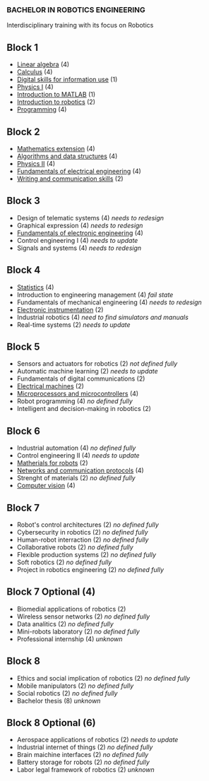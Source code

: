 ### BACHELOR IN ROBOTICS ENGINEERING

Interdisciplinary training with its focus on Robotics

## Block 1

- [Linear algebra](block1/linear_algebra.md) (4)
- [Calculus](block1/calculus.md) (4)
- [Digital skills for information use](block1/digital_skills_for_information_use.md) (1)
- [Physics I](block1/physics_i.md) (4)
- [Introduction to MATLAB](block1/introduction_to_matlab.md) (1)
- [Introduction to robotics](block1/introduction_to_robotics.md) (2)
- [Programming](block1/programming.md) (4)


## Block 2

- [Mathematics extension](block2/mathematics_extension.md) (4)
- [Algorithms and data structures](block2/algorithms_and_data_structures.md) (4)
- [Physics II](block2/physics_ii.md) (4)
- [Fundamentals of electrical engineering](block2/fundamentals_of_electrical_engineering.md) (4)
- [Writing and communication skills](writing_and_communication_skills.md) (2)


## Block 3

- Design of telematic systems (4) *needs to redesign*
- Graphical expression (4) *needs to redesign*
- [Fundamentals of electronic engineering](block3/fundamentals_of_electronic_engineering.md) (4)
- Control engineering I (4) *needs to update*
- Signals and systems (4) *needs to redesign*


## Block 4

- [Statistics](block4/statistics.md) (4)
- Introduction to engineering management (4) *fail state*
- Fundamentals of mechanical engineering (4) *needs to redesign*
- [Electronic instrumentation](block4/electronic_instrumentation.md) (2)
- Industrial robotics (4) *need to find simulators and manuals*
- Real-time systems (2) *needs to update*


## Block 5

- Sensors and actuators for robotics (2) *not defined fully*
- Automatic machine learning (2) *needs to update*
- Fundamentals of digital communications (2)
- [Electrical machines](block5/electrical_machines.md) (2)
- [Microprocessors and microcontrollers](microprocessors_and_microcontrollers.md) (4)
- Robot programming (4) *no defined fully*
- Intelligent and decision-making in robotics (2)


## Block 6

- Industrial automation (4) *no defined fully*
- Control engineering II (4) *needs to update*
- [Matherials for robots](matherials_for_robots.md) (2)
- [Networks and communication protocols](networks_and_communication_protocols.md) (4)
- Strenght of materials (2) *no defined fully*
- [Computer vision](computer_vision.md) (4)


## Block 7

- Robot's control architectures (2) *no defined fully*
- Cybersecurity in robotics (2) *no defined fully*
- Human-robot interraction (2) *no defined fully*
- Collaborative robots (2) *no defined fully*
- Flexible production systems (2) *no defined fully*
- Soft robotics (2) *no defined fully*
- Project in robotics engineering (2) *no defined fully*

## Block 7 Optional (4)

- Biomedial applications of robotics (2)
- Wireless sensor networks (2) *no defined fully*
- Data analitics (2) *no defined fully*
- Mini-robots laboratory (2) *no defined fully*
- Professional internship (4) *unknown*


## Block 8

- Ethics and social implication of robotics (2) *no defined fully*
- Mobile manipulators (2) *no defined fully*
- Social robotics (2) *no defined fully*
- Bachelor thesis (8) *unknown*


## Block 8 Optional (6)

- Aerospace applications of robotics (2) *needs to update*
- Industrial internet of things (2) *no defined fully*
- Brain maichine interfaces (2) *no defined fully*
- Battery storage for robots (2) *no defined fully*
- Labor legal framework of robotics (2) *unknown*
